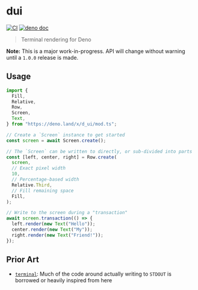# dui

[![CI](https://github.com/alexlafroscia/dui/actions/workflows/ci.yml/badge.svg)](https://github.com/alexlafroscia/dui/actions/workflows/ci.yml)
[![deno doc](https://doc.deno.land/badge.svg)](https://doc.deno.land/https/deno.land/x/d_ui/mod.ts)

> Terminal rendering for Deno

**Note:** This is a major work-in-progress. API will change without warning
until a `1.0.0` release is made.

## Usage

```typescript
import {
  Fill,
  Relative,
  Row,
  Screen,
  Text,
} from "https://deno.land/x/d_ui/mod.ts";

// Create a `Screen` instance to get started
const screen = await Screen.create();

// The `Screen` can be written to directly, or sub-divided into parts
const [left, center, right] = Row.create(
  screen,
  // Exact pixel width
  10,
  // Percentage-based width
  Relative.Third,
  // Fill remaining space
  Fill,
);

// Write to the screen during a "transaction"
await screen.transaction(() => {
  left.render(new Text("Hello"));
  center.render(new Text("My"));
  right.render(new Text("Friend!"));
});
```

## Prior Art

- [`terminal`](https://github.com/jpelgrims/terminal): Much of the code around
  actually writing to `STDOUT` is borrowed or heavily inspired from here
